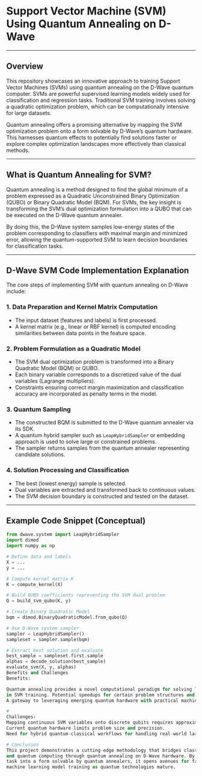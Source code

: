 # Support Vector Machine (SVM) Using Quantum Annealing on D-Wave

---

## Overview

This repository showcases an innovative approach to training Support Vector Machines (SVMs)
using quantum annealing on the D-Wave quantum computer. SVMs are powerful supervised learning
models widely used for classification and regression tasks. Traditional SVM training involves
solving a quadratic optimization problem, which can be computationally intensive for large datasets.

Quantum annealing offers a promising alternative by mapping the SVM optimization problem onto a form solvable
by D-Wave’s quantum hardware. This harnesses quantum effects to potentially find solutions faster or explore complex 
optimization landscapes more effectively than classical methods.

---

## What is Quantum Annealing for SVM?

Quantum annealing is a method designed to find the global minimum of a problem expressed as a Quadratic
Unconstrained Binary Optimization (QUBO) or Binary Quadratic Model (BQM). For SVMs, the key insight is
transforming the SVM’s dual optimization formulation into a QUBO that can be executed on the D-Wave quantum annealer.

By doing this, the D-Wave system samples low-energy states of the problem corresponding to classifiers
with maximal margin and minimized error, allowing the quantum-supported SVM to learn decision boundaries for classification tasks.

---

## D-Wave SVM Code Implementation Explanation

The core steps of implementing SVM with quantum annealing on D-Wave include:

### 1. Data Preparation and Kernel Matrix Computation
- The input dataset (features and labels) is first processed.
- A kernel matrix (e.g., linear or RBF kernel) is computed encoding similarities between data points in the feature space.

### 2. Problem Formulation as a Quadratic Model
- The SVM dual optimization problem is transformed into a Binary Quadratic Model (BQM) or QUBO.
- Each binary variable corresponds to a discretized value of the dual variables (Lagrange multipliers).
- Constraints ensuring correct margin maximization and classification accuracy are incorporated as penalty terms in the model.

### 3. Quantum Sampling
- The constructed BQM is submitted to the D-Wave quantum annealer via its SDK.
- A quantum hybrid sampler such as `LeapHybridSampler` or embedding approach is used to solve large or constrained problems.
- The sampler returns samples from the quantum annealer representing candidate solutions.

### 4. Solution Processing and Classification
- The best (lowest energy) sample is selected.
- Dual variables are extracted and transformed back to continuous values.
- The SVM decision boundary is constructed and tested on the dataset.

---

## Example Code Snippet (Conceptual)

```python
from dwave.system import LeapHybridSampler
import dimod
import numpy as np

# Define data and labels
X = ...
y = ...

# Compute kernel matrix K
K = compute_kernel(X)

# Build QUBO coefficients representing the SVM dual problem
Q = build_svm_qubo(K, y)

# Create Binary Quadratic Model
bqm = dimod.BinaryQuadraticModel.from_qubo(Q)

# Use D-Wave system sampler
sampler = LeapHybridSampler()
sampleset = sampler.sample(bqm)

# Extract best solution and evaluate
best_sample = sampleset.first.sample
alphas = decode_solution(best_sample)
evaluate_svm(X, y, alphas)
Benefits and Challenges
Benefits:

Quantum annealing provides a novel computational paradigm for solving large-scale optimization problems inherent
in SVM training. Potential speedups for certain problem structures and improved exploration of solution spaces.
A gateway to leveraging emerging quantum hardware with practical machine learning tasks.

#
Challenges:
Mapping continuous SVM variables onto discrete qubits requires approximation and careful encoding.
Current quantum hardware limits problem size and precision.
Need for hybrid quantum-classical workflows for handling real-world large datasets.

# Conclusion
This project demonstrates a cutting-edge methodology that bridges classical Support Vector Machines
and quantum computing through quantum annealing on D-Wave hardware. By translating the SVM optimization
task into a form solvable by quantum annealers, it opens avenues for faster, potentially more effective
machine learning model training as quantum technologies mature.
